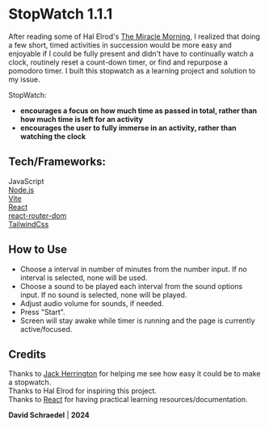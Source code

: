 # StopWatch 1.1.1

After reading some of Hal Elrod's [The Miracle Morning](https://miraclemorning.com/), I realized that doing a few short, timed activities in succession would be more easy and enjoyable if I could be fully present and didn't have to continually watch a clock, routinely reset a count-down timer, or find and repurpose a pomodoro timer. I built this stopwatch as a learning project and solution to my issue.

StopWatch:

- **encourages a focus on how much time as passed in total, rather than how much time is left for an activity**
- **encourages the user to fully immerse in an activity, rather than watching the clock**

## Tech/Frameworks:

JavaScript  
[Node.js](https://nodejs.org/)  
[Vite](https://vitejs.dev/)  
[React](https://react.dev/)  
[react-router-dom](https://www.npmjs.com/package/react-router-dom)  
[TailwindCss](https://tailwindcss.com/)

## How to Use

- Choose a interval in number of minutes from the number input. If no interval is selected, none will be used.
- Choose a sound to be played each interval from the sound options input. If no sound is selected, none will be played.
- Adjust audio volume for sounds, if needed.
- Press "Start".
- Screen will stay awake while timer is running and the page is currently active/focused.

## Credits

Thanks to [Jack Herrington](https://www.youtube.com/watch?v=j8s01ThR7bQ) for helping me see how easy it could be to make a stopwatch.  
Thanks to Hal Elrod for inspiring this project.  
Thanks to [React](https://react.dev/learn) for having practical learning resources/documentation.

**David Schraedel** | **2024**
